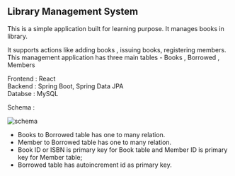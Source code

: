 Library Management System
----------------------------------------------------

This is a simple application built for learning purpose. It manages books in library. 

It supports actions like adding books , issuing books, registering members.
This management application has three main tables - Books , Borrowed , Members

Frontend : React   
Backend : Spring Boot, Spring Data JPA     
Databse : MySQL      


Schema :

![schema](https://github.com/rahulhere-1/LibraryManagementSystem/assets/130029398/f10e3232-0cbf-4c90-95e5-78f8fb92f869)


- Books to Borrowed table has one to many relation.
- Member to Borrowed table has one to many relation.
- Book ID or ISBN is primary key for Book table and Member ID is primary key for Member table;
- Borrowed table has autoincrement id as primary key.

